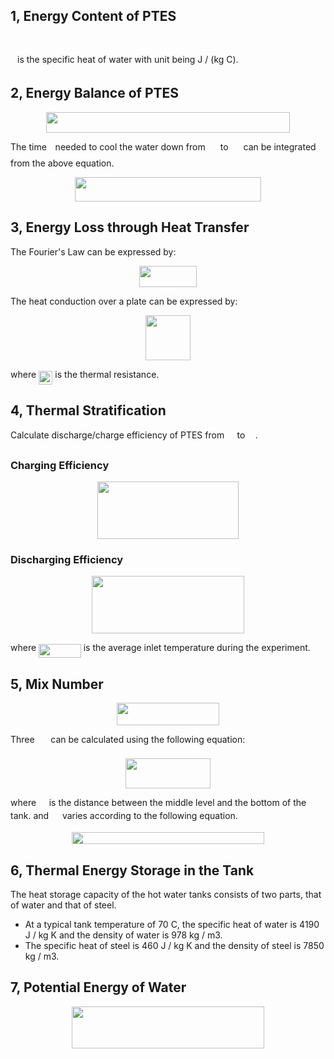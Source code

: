 
## 1, Energy Content of PTES

<p align="center"><img src="/CSP-PTES_Denmark/tex/0b2a1decd46e3346eb789d3304fb9279.svg?invert_in_darkmode&sanitize=true" align=middle width=89.64632160000001pt height=15.936036599999998pt/></p>

<img src="/CSP-PTES_Denmark/tex/3e18a4a28fdee1744e5e3f79d13b9ff6.svg?invert_in_darkmode&sanitize=true" align=middle width=7.11380504999999pt height=14.15524440000002pt/> is the specific heat of water with unit being J / (kg C).

## 2, Energy Balance of PTES

<p align="center"><img src="/CSP-PTES_Denmark/tex/b71628c5bd3e81157341128256e4c565.svg?invert_in_darkmode&sanitize=true" align=middle width=389.10603764999996pt height=33.81208709999999pt/></p>

The time <img src="/CSP-PTES_Denmark/tex/4f4f4e395762a3af4575de74c019ebb5.svg?invert_in_darkmode&sanitize=true" align=middle width=5.936097749999991pt height=20.221802699999984pt/> needed to cool the water down from <img src="/CSP-PTES_Denmark/tex/9d779a2b4b1c9b861e2bdcc4fdc5f682.svg?invert_in_darkmode&sanitize=true" align=middle width=16.15873379999999pt height=22.465723500000017pt/> to <img src="/CSP-PTES_Denmark/tex/b1aadae6dafc7da339f61626db58e355.svg?invert_in_darkmode&sanitize=true" align=middle width=16.15873379999999pt height=22.465723500000017pt/> can be integrated from the above equation.

<p align="center"><img src="/CSP-PTES_Denmark/tex/8955868061be073576a88cddaeb50627.svg?invert_in_darkmode&sanitize=true" align=middle width=298.52317275pt height=39.452455349999994pt/></p>

## 3, Energy Loss through Heat Transfer

The Fourier's Law can be expressed by:

<p align="center"><img src="/CSP-PTES_Denmark/tex/689ad137e4fc133bb98f1c27b04a7d3d.svg?invert_in_darkmode&sanitize=true" align=middle width=91.487484pt height=33.81208709999999pt/></p>

The heat conduction over a plate can be expressed by:

<p align="center"><img src="/CSP-PTES_Denmark/tex/11d5f05ae8f1cc41db18778d89956bd7.svg?invert_in_darkmode&sanitize=true" align=middle width=72.66749324999999pt height=72.14467755pt/></p>

where <img src="/CSP-PTES_Denmark/tex/6d8e781da58da5220a8ebfba0e7aacb6.svg?invert_in_darkmode&sanitize=true" align=middle width=22.367386799999988pt height=22.465723500000017pt/> is the thermal resistance.

## 4, Thermal Stratification

Calculate discharge/charge efficiency of PTES from <img src="/CSP-PTES_Denmark/tex/6df6ddacc987bd7a5070beafef47fcc1.svg?invert_in_darkmode&sanitize=true" align=middle width=12.48864374999999pt height=20.221802699999984pt/> to <img src="/CSP-PTES_Denmark/tex/4ad941990ade99427ec9730e46ddcdd4.svg?invert_in_darkmode&sanitize=true" align=middle width=12.48864374999999pt height=20.221802699999984pt/>.

### Charging Efficiency

<p align="center"><img src="/CSP-PTES_Denmark/tex/4fa68806cfcfcada779eb0d6e2147086.svg?invert_in_darkmode&sanitize=true" align=middle width=226.99939844999997pt height=91.75374945pt/></p>

### Discharging Efficiency

<p align="center"><img src="/CSP-PTES_Denmark/tex/6cbf21adf45d5ca0d944fdc922f69428.svg?invert_in_darkmode&sanitize=true" align=middle width=243.18898229999996pt height=91.75374945pt/></p>

where <img src="/CSP-PTES_Denmark/tex/a01ab6290011b54ff608a197ccb4ac32.svg?invert_in_darkmode&sanitize=true" align=middle width=67.70010389999999pt height=22.465723500000017pt/> is the average inlet temperature during the experiment.

## 5, Mix Number

<p align="center"><img src="/CSP-PTES_Denmark/tex/7b77b2d3b20f03137eb97362d97e1dc7.svg?invert_in_darkmode&sanitize=true" align=middle width=163.029471pt height=36.09514755pt/></p>

Three <img src="/CSP-PTES_Denmark/tex/fb97d38bcc19230b0acd442e17db879c.svg?invert_in_darkmode&sanitize=true" align=middle width=17.73973739999999pt height=22.465723500000017pt/> can be calculated using the following equation:

<p align="center"><img src="/CSP-PTES_Denmark/tex/6e9e79121a426cdb7e85f2e80aae4b86.svg?invert_in_darkmode&sanitize=true" align=middle width=135.55078845pt height=47.806078649999996pt/></p>

where <img src="/CSP-PTES_Denmark/tex/e46f5aa3f3f039ebf21a80fd0cf8fad9.svg?invert_in_darkmode&sanitize=true" align=middle width=12.710331149999991pt height=14.15524440000002pt/> is the distance between the middle level and the bottom of the tank. and <img src="/CSP-PTES_Denmark/tex/718d4a9e99a84cde65c94ce39602d379.svg?invert_in_darkmode&sanitize=true" align=middle width=13.89028244999999pt height=14.15524440000002pt/> varies according to the following equation.

<p align="center"><img src="/CSP-PTES_Denmark/tex/3d3646ba3ebcfbc35d91ed2a407aa518.svg?invert_in_darkmode&sanitize=true" align=middle width=307.73767695pt height=18.905967299999997pt/></p>

## 6, Thermal Energy Storage in the Tank

The heat storage capacity of the hot water tanks consists of two parts, that of water and that of steel.

- At a typical tank temperature of 70 C, the specific heat of water is 4190 J / kg K and the density of water is 978 kg / m3.
- The specific heat of steel is 460 J / kg K and the density of steel is 7850 kg / m3.

## 7, Potential Energy of Water

<p align="center"><img src="/CSP-PTES_Denmark/tex/3bd6b7d5050fd3c17ca4e8526a2cdfc5.svg?invert_in_darkmode&sanitize=true" align=middle width=308.17979445pt height=66.8786514pt/></p>
